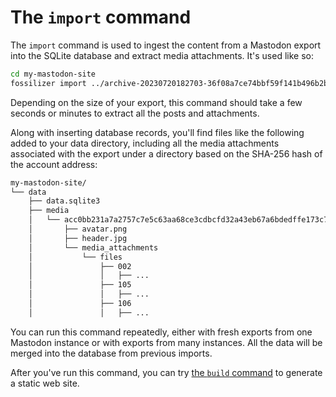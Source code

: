 # The `import` command

The `import` command is used to ingest the content from a Mastodon export into
the SQLite database and extract media attachments. It's used like so:

```bash
cd my-mastodon-site
fossilizer import ../archive-20230720182703-36f08a7ce74bbf59f141b496b2b7f457.tar.gz
```

Depending on the size of your export, this command should take a few seconds or
minutes to extract all the posts and attachments.

Along with inserting database records, you'll find files like the following
added to your data directory, including all the media attachments associated
with the export under a directory based on the SHA-256 hash of the account
address:

```bash
my-mastodon-site/
└── data
    ├── data.sqlite3
    ├── media
    │   └── acc0bb231a7a2757c7e5c63aa68ce3cdbcfd32a43eb67a6bdedffe173c721184
    │       ├── avatar.png
    │       ├── header.jpg
    │       └── media_attachments
    │           └── files
    │               ├── 002
    │               │   ├── ...
    │               ├── 105
    │               │   ├── ...
    │               ├── 106
    │               │   ├── ...
```

You can run this command repeatedly, either with fresh exports from one
Mastodon instance or with exports from many instances. All the data will be
merged into the database from previous imports.

After you've run this command, you can try [the `build` command](./build.md) to
generate a static web site.
